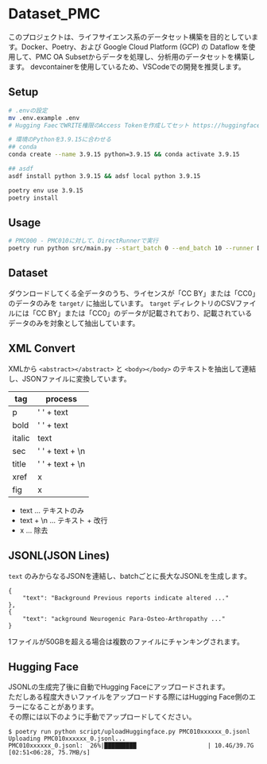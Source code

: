# Dataset_PMC

このプロジェクトは、ライフサイエンス系のデータセット構築を目的としています。Docker、Poetry、および Google Cloud Platform (GCP) の Dataflow を使用して、PMC OA Subsetからデータを処理し、分析用のデータセットを構築します。
devcontainerを使用しているため、VSCodeでの開発を推奨します。

## Setup
```sh
# .envの設定
mv .env.example .env
# Hugging FaecでWRITE権限のAccess Tokenを作成してセット https://huggingface.co/settings/tokens
```

```sh
# 環境のPythonを3.9.15に合わせる
## conda
conda create --name 3.9.15 python=3.9.15 && conda activate 3.9.15

## asdf
asdf install python 3.9.15 && adsf local python 3.9.15
```

```sh
poetry env use 3.9.15
poetry install
```

## Usage

```sh
# PMC000 - PMC010に対して、DirectRunnerで実行
poetry run python src/main.py --start_batch 0 --end_batch 10 --runner DirectRunner --machine_type m3-ultramem-64
```

## Dataset
ダウンロードしてくる全データのうち、ライセンスが「CC BY」または「CC0」のデータのみを `target/`  に抽出しています。
`target` ディレクトリのCSVファイルには「CC BY」または「CC0」のデータが記載されており、記載されているデータのみを対象として抽出しています。

## XML Convert
XMLから `<abstract></abstract>` と `<body></body>` のテキストを抽出して連結し、JSONファイルに変換しています。

| tag | process |
| --- | --- |
| p | ' ' + text |
| bold | ' ' + text |
| italic | text |
| sec | ' ' + text + \n |
| title | ' ' + text + \n |
| xref | x |
| fig | x |

- text ... テキストのみ
- text + \n ... テキスト + 改行
- x ... 除去

## JSONL(JSON Lines)

`text` のみからなるJSONを連結し、batchごとに長大なJSONLを生成します。

```jsonl
{
    "text": "Background Previous reports indicate altered ..."
},
{
    "text": "ackground Neurogenic Para-Osteo-Arthropathy ..."
}
```

1ファイルが50GBを超える場合は複数のファイルにチャンキングされます。

## Hugging Face

JSONLの生成完了後に自動でHugging Faceにアップロードされます。  
ただしある程度大きいファイルをアップロードする際にはHugging Face側のエラーになることがあります。  
その際には以下のように手動でアップロードしてください。  

```
$ poetry run python script/uploadHuggingface.py PMC010xxxxxx_0.jsonl 
Uploading PMC010xxxxxx_0.jsonl...
PMC010xxxxxx_0.jsonl:  26%|█████████                    | 10.4G/39.7G [02:51<06:28, 75.7MB/s]
```